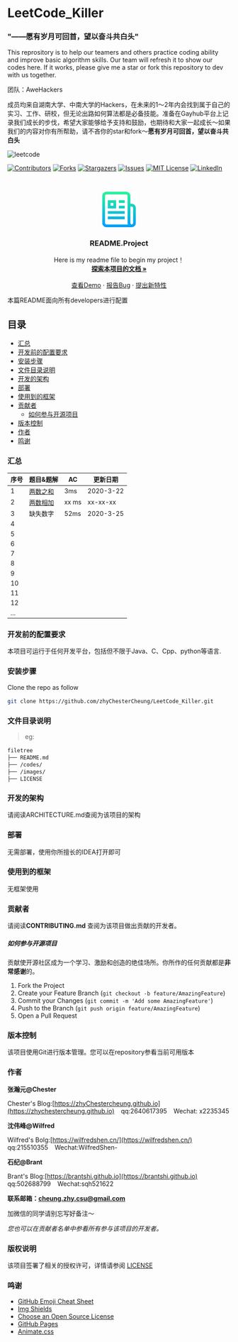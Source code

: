 

# LeetCode_Killer

### "——愿有岁月可回首，望以奋斗共白头"

This reprository is to help our teamers and others practice coding ability and improve basic algorithm skills. Our team will refresh it to show our codes here. If it works, please give me a star or fork this repository to dev with us together.

团队：AweHackers

成员均来自湖南大学、中南大学的Hackers，在未来的1～2年内会找到属于自己的实习、工作、研校，但无论出路如何算法都是必备技能。准备在Gayhub平台上记录我们成长的步伐，希望大家能够给予支持和鼓励，也期待和大家一起成长～如果我们的内容对你有所帮助，请不吝你的star和fork～**愿有岁月可回首，望以奋斗共白头**


![leetcode](https://camo.githubusercontent.com/506f115725003382e11e4aa3561ca7df7b99d247/68747470733a2f2f75706c6f61642d696d616765732e6a69616e7368752e696f2f75706c6f61645f696d616765732f313934303331372d653833373138326138303563656363652e706e673f696d6167654d6f6772322f6175746f2d6f7269656e742f7374726970253743696d61676556696577322f322f772f31323430)


<!-- PROJECT SHIELDS -->

[![Contributors][contributors-shield]][contributors-url]
[![Forks][forks-shield]][forks-url]
[![Stargazers][stars-shield]][stars-url]
[![Issues][issues-shield]][issues-url]
[![MIT License][license-shield]][license-url]
[![LinkedIn][linkedin-shield]][linkedin-url]

<!-- PROJECT LOGO -->
<br />

<p align="center">
  <a href="https://github.com/zhyChesterCheung/LeetCode_Killer/">
    <img src="images/logo.png" alt="Logo" width="80" height="80">
  </a>

  <h3 align="center">README.Project</h3>
  <p align="center">
    Here is my readme file to begin my project！
    <br />
    <a href="https://github.com/zhyChesterCheung/LeetCode_Killer"><strong>探索本项目的文档 »</strong></a>
    <br />
    <br />
    <a href="https://github.com/zhyChesterCheung/LeetCode_Killer">查看Demo</a>
    ·
    <a href="https://github.com/zhyChesterCheung/LeetCode_Killer/issues">报告Bug</a>
    ·
    <a href="https://github.com/zhyChesterCheung/LeetCode_Killer/issues">提出新特性</a>
  </p>

</p>


 本篇README面向所有developers进行配置

## 目录

- [汇总](#汇总)
- [开发前的配置要求](#开发前的配置要求)
- [安装步骤](#安装步骤)
- [文件目录说明](#文件目录说明)
- [开发的架构](#开发的架构)
- [部署](#部署)
- [使用到的框架](#使用到的框架)
- [贡献者](#贡献者)
  - [如何参与开源项目](#如何参与开源项目)
- [版本控制](#版本控制)
- [作者](#作者)
- [鸣谢](#鸣谢)

### 汇总

| 序号 | 题目&题解                                    | AC                                    |更新日期    |
| ---- | -------------------------------------------- | -------------------------------------- |-------|
| 1    |[两数之和](https://github.com/zhyChesterCheung/LeetCode_Killer/blob/master/codes/leetcode1.md)|3ms|2020-3-22|
| 2    |[两数相加]()|xx ms|xx-xx-xx|
| 3    | 缺失数字 | 52ms | 2020-3-25 |
| 4    |    |     |   |
| 5    |    |     |   |
| 6    |    |     |   |
| 7    |    |     |   |
| 8    |    |     |   |
| 9    |    |     |   |
| 10   |    |     |   |
| 11   |    |     |   |
| 12   |    |     |   |
| ...  |    |     |   |



### 开发前的配置要求

本项目可运行于任何开发平台，包括但不限于Java、C、Cpp、python等语言.

### 安装步骤

Clone the repo as follow

```sh
git clone https://github.com/zhyChesterCheung/LeetCode_Killer.git
```

### 文件目录说明

> eg:

```
filetree 
├── README.md
├── /codes/
├── /images/
├── LICENSE

```



### 开发的架构 

请阅读ARCHITECTURE.md查阅为该项目的架构

### 部署

无需部署，使用你所擅长的IDEA打开即可

### 使用到的框架

无框架使用

### 贡献者

请阅读**CONTRIBUTING.md** 查阅为该项目做出贡献的开发者。

##### 如何参与开源项目

贡献使开源社区成为一个学习、激励和创造的绝佳场所。你所作的任何贡献都是**非常感谢**的。


1. Fork the Project
2. Create your Feature Branch (`git checkout -b feature/AmazingFeature`)
3. Commit your Changes (`git commit -m 'Add some AmazingFeature'`)
4. Push to the Branch (`git push origin feature/AmazingFeature`)
5. Open a Pull Request


### 版本控制

该项目使用Git进行版本管理。您可以在repository参看当前可用版本

### 作者


**张瀚元@Chester**

Chester's Blog:[https://zhyChestercheung.github.io](https://zhychestercheung.github.io)  &ensp; qq:2640617395  &ensp; Wechat: x2235345

**沈伟峰@Wilfred**

Wilfred's Bolg:[https://wilfredshen.cn/](https://wilfredshen.cn/) &ensp; qq:215510355 &ensp;  Wechat:WilfredShen-

**石纪@Brant**

Brant's Blog:[https://brantshi.github.io](https://brantshi.github.io) &ensp;  qq:502688799  &ensp;  Wechat:sqh521622


**联系邮箱：cheung.zhy.csu@gmail.com**

加微信的同学请别忘写好备注～

 *您也可以在贡献者名单中参看所有参与该项目的开发者。*

### 版权说明

该项目签署了相关的授权许可，详情请参阅 [LICENSE](https://github.com/zhyChesterCheung/LeetCode_Killer/blob/master/LICENSE)

### 鸣谢


- [GitHub Emoji Cheat Sheet](https://www.webpagefx.com/tools/emoji-cheat-sheet)
- [Img Shields](https://shields.io)
- [Choose an Open Source License](https://choosealicense.com)
- [GitHub Pages](https://pages.github.com)
- [Animate.css](https://daneden.github.io/animate.css)

<!-- links -->
[your-project-path]:zhyChesterCheung/LeetCode_Killer
[contributors-shield]: https://img.shields.io/github/contributors/zhyChesterCheung/LeetCode_Killer.svg?style=flat-square
[contributors-url]: https://github.com/zhyChesterCheung/LeetCode_Killer/graphs/contributors
[forks-shield]: https://img.shields.io/github/forks/zhyChesterCheung/LeetCode_Killer.svg?style=flat-square
[forks-url]: https://github.com/zhyChesterCheung/LeetCode_Killer/network/members
[stars-shield]: https://img.shields.io/github/stars/zhyChesterCheung/LeetCode_Killer.svg?style=flat-square
[stars-url]: https://github.com/zhyChesterCheung/LeetCode_Killer/stargazers
[issues-shield]: https://img.shields.io/github/issues/zhyChesterCheung/LeetCode_Killer.svg?style=flat-square
[issues-url]: https://img.shields.io/github/issues/zhyChesterCheung/LeetCode_Killer.svg
[license-shield]: https://img.shields.io/github/license/zhyChesterCheung/LeetCode_Killer.svg?style=flat-square
[license-url]: https://github.com/zhyChesterCheung/LeetCode_Killer/blob/master/LICENSE
[linkedin-shield]: https://img.shields.io/badge/-LinkedIn-black.svg?style=flat-square&logo=linkedin&colorB=555
[linkedin-url]: https://linkedin.com/in/ChesterCheung



